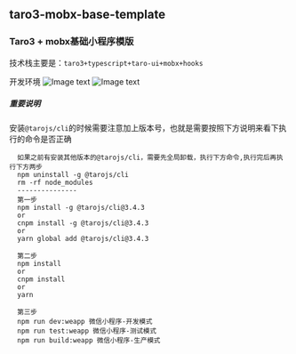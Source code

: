 ## taro3-mobx-base-template
### Taro3 + mobx基础小程序模版
技术栈主要是：`taro3+typescript+taro-ui+mobx+hooks`

开发环境
![Image text](https://img.shields.io/badge/npm-6.14.16-green.svg)
![Image text](https://img.shields.io/badge/node-14.19.1-green.svg)

##### **重要说明**
安装`@tarojs/cli`的时候需要注意加上版本号，也就是需要按照下方说明来看下执行的命令是否正确

```
  如果之前有安装其他版本的@tarojs/cli，需要先全局卸载，执行下方命令,执行完后再执行下方两步
  npm uninstall -g @tarojs/cli
  rm -rf node_modules
  ---------------
  第一步
  npm install -g @tarojs/cli@3.4.3
  or
  cnpm install -g @tarojs/cli@3.4.3
  or
  yarn global add @tarojs/cli@3.4.3

  第二步
  npm install
  or
  cnpm install
  or
  yarn
  
  第三步
  npm run dev:weapp 微信小程序-开发模式
  npm run test:weapp 微信小程序-测试模式
  npm run build:weapp 微信小程序-生产模式
```